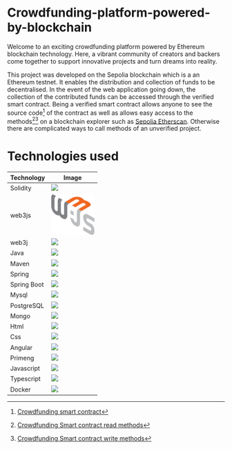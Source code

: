 # Crowdfunding-platform-powered-by-blockchain
Welcome to an exciting crowdfunding platform powered by Ethereum blockchain technology. Here, a vibrant community of creators and backers come together to support innovative projects and turn dreams into reality.

This project was developed on the Sepolia blockchain which is a an Ethereum testnet. It enables the distribution and collection of funds to be decentralised. In the event of the web application going down, the collection of the contributed funds can be accessed through the verified smart contract. Being a verified smart contract allows anyone to see the source code[^1] of the contract as well as allows easy access to the methods[^2][^3] on a blockchain explorer such as [Sepolia Etherscan](https://sepolia.etherscan.io). Otherwise there are complicated ways to call methods of an unverified project.

# Technologies used

|Technology|Image|
|---|---|
|Solidity|<img src="https://docs.soliditylang.org/en/v0.8.17/_images/logo.svg" width="100">|
|web3js|<img src="https://raw.githubusercontent.com/Raynerenyar/Crowdfunding-platform-powered-by-blockchain/b2c477f8492bfdec2bfe19d238195dcbfa161914/client/src/assets/icons/web3js.svg" width="100">|
|web3j|<img src="https://avatars.githubusercontent.com/u/22208471?s=200&v=4" width="100">|
|Java|<img src="https://user-images.githubusercontent.com/25181517/117201156-9a724800-adec-11eb-9a9d-3cd0f67da4bc.png" width="100">|
|Maven|<img src="https://user-images.githubusercontent.com/25181517/117207242-07d5a700-adf4-11eb-975e-be04e62b984b.png" width="100">|
|Spring|<img src="https://user-images.githubusercontent.com/25181517/117201470-f6d56780-adec-11eb-8f7c-e70e376cfd07.png" width="100">|
|Spring Boot|<img src="https://user-images.githubusercontent.com/25181517/183891303-41f257f8-6b3d-487c-aa56-c497b880d0fb.png" width="100">|
|Mysql|<img src="https://user-images.githubusercontent.com/25181517/183896128-ec99105a-ec1a-4d85-b08b-1aa1620b2046.png" width="100">|
|PostgreSQL|<img src="https://raw.githubusercontent.com/bablubambal/All_logo_and_pictures/7c0ac2ceb9f9d24992ec393d11fa7337d2f92466/databases/postgresql.svg" width="100">|
|Mongo|<img src="https://user-images.githubusercontent.com/25181517/182884177-d48a8579-2cd0-447a-b9a6-ffc7cb02560e.png" width="100">|
|Html|<img src="https://user-images.githubusercontent.com/25181517/192158954-f88b5814-d510-4564-b285-dff7d6400dad.png" width="100">|
|Css|<img src="https://user-images.githubusercontent.com/25181517/183898674-75a4a1b1-f960-4ea9-abcb-637170a00a75.png" width="100">|
|Angular|<img src="https://user-images.githubusercontent.com/25181517/183890595-779a7e64-3f43-4634-bad2-eceef4e80268.png" width="100">|
|Primeng|<img src="https://i0.wp.com/www.primefaces.org/wp-content/uploads/2018/05/primeng-logo.png?ssl=1" width="100">|
|Javascript|<img src="https://user-images.githubusercontent.com/25181517/117447155-6a868a00-af3d-11eb-9cfe-245df15c9f3f.png" width="100">|
|Typescript|<img src="https://user-images.githubusercontent.com/25181517/183890598-19a0ac2d-e88a-4005-a8df-1ee36782fde1.png" width="100">|
|Docker|<img src="https://user-images.githubusercontent.com/25181517/117207330-263ba280-adf4-11eb-9b97-0ac5b40bc3be.png" width="100">|

[^1]: [Crowdfunding smart contract](https://sepolia.etherscan.io/address/0x768596e667842cef27d2828c9b02f37cbc61b537#code)
[^2]: [Crowdfunding Smart contract read methods](https://sepolia.etherscan.io/address/0x768596e667842cef27d2828c9b02f37cbc61b537#readContract)
[^3]: [Crowdfunding Smart contract write methods](https://sepolia.etherscan.io/address/0x768596e667842cef27d2828c9b02f37cbc61b537#writeContract)
